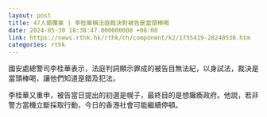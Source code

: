 ```yaml
---
layout: post
title: 47人顛覆案 | 李桂華稱法庭裁決對被告是當頭棒喝
date: 2024-05-30 18:38:47.000000000 +08:00
link: https://news.rthk.hk/rthk/ch/component/k2/1755419-20240530.htm
categories: rthk
---
```


國安處總警司李桂華表示，法庭判詞顯示罪成的被告目無法紀，以身試法，裁決是當頭棒喝，讓他們知道是錯及犯法。

李桂華又重申，被告當日提出的初選是幌子，最終目的是想癱瘓政府。他說，若非警方當機立斷採取行動，今日的香港社會可能繼續停頓。
